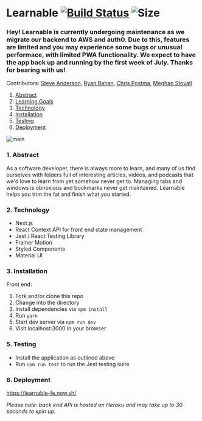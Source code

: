 # Learnable [![Build Status](https://travis-ci.org/learn-able/learnable-fe.svg?branch=master)](https://travis-ci.org/learn-able/learnable-fe) ![Size](https://github-size-badge.herokuapp.com/ryanbahan/learnable.svg)

### Hey! Learnable is currently undergoing maintenance as we migrate our backend to AWS and auth0. Due to this, features are limited and you may experience some bugs or unusual performace, with limited PWA functionality. We expect to have the app back up and running by the first week of July. Thanks for bearing with us!



Contributors:
[Steve Anderson](https://github.com/alerrian),
[Ryan Bahan](https://github.com/ryanbahan),
[Chris Postma](https://github.com/cjrpostma),
[Meghan Stovall](https://github.com/meghanstovall)

1. [Abstract](#1-abstract)
2. [Learning Goals](#2-learning-goals)
3. [Technology](#3-technology)
4. [Installation](#4-installation)
5. [Testing](#5-testing)
6. [Deployment](#6-deployment)

![main](https://user-images.githubusercontent.com/54119863/85772664-4d0c5100-b6da-11ea-99b9-e939f4484275.png)

### 1. Abstract

As a software developer, there is always more to learn, and many of us find ourselves with folders full of interesting articles, videos, and podcasts that we'd love to learn from yet somehow never get to. Managing tabs and windows is obnoxious and bookmarks never get maintained. Learnable helps you trim the fat and finish what you started.

### 2. Technology

- Next.js
- React Context API for front end state management
- Jest / React Testing Library
- Framer Motion
- Styled Components
- Material UI

### 3. Installation

Front end:

1. Fork and/or clone this repo
2. Change into the directory
3. Install dependencies via `npm install`
4. Run `yarn`
5. Start dev server via `npm run dev`
6. Visit localhost:3000 in your browser

### 5. Testing

- Install the application as outlined above
- Run `npm run test` to run the Jest testing suite

### 6. Deployment

https://learnable-fe.now.sh/

_Please note: back end API is hosted on Heroku and may take up to 30 seconds to spin up._
